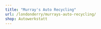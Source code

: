 ```yaml
---
title: "Murray's Auto Recycling"
url: /londonderry/murrays-auto-recycling/
shop: Autowerkstatt
---
```

